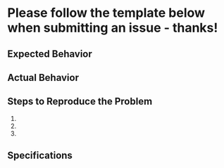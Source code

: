 # Please follow the template below when submitting an issue - thanks!

## Expected Behavior


## Actual Behavior


## Steps to Reproduce the Problem

1.
2.
3.

## Specifications

